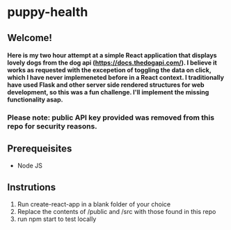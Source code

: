 # puppy-health

## Welcome!

#### Here is my two hour attempt at a simple React application that displays lovely dogs from the dog api (https://docs.thedogapi.com/). I believe it works as requested with the excepetion of toggling the data on click, which I have never implemeneted before in a React context. I traditionally have used Flask and other server side rendered structures for web development, so this was a fun challenge. I'll implement the missing functionality asap.  

### Please note: public API key provided was removed from this repo for security reasons.

## Prerequeisites

- Node JS

## Instrutions
1. Run create-react-app in a blank folder of your choice
2. Replace the contents of /public and /src with those found in this repo
3. run npm start to test locally 
